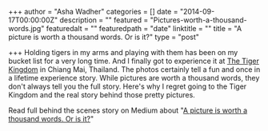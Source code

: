 +++
author = "Asha Wadher"
categories = []
date = "2014-09-17T00:00:00Z"
description = ""
featured = "Pictures-worth-a-thousand-words.jpg"
featuredalt = ""
featuredpath = "date"
linktitle = ""
title = "A picture is worth a thousand words. Or is it?"
type = "post"

+++
Holding tigers in my arms and playing with them has been on my bucket list for a very long time. And I finally got to experience it at <a href="http://www.tigerkingdom.com/" target="_blank">The Tiger Kingdom</a> in Chiang Mai, Thailand. The photos certainly tell <!--more--> a fun and once in a lifetime experience story. While pictures are worth a thousand words, they don't always tell you the full story. Here's why I regret going to the Tiger Kingdom and the real story behind those pretty pictures.

Read full behind the scenes story on Medium about "<a href="https://medium.com/@Twiztedmyrtle/a-picture-is-worth-a-thousand-words-or-is-it-3c75934bb882" target="_blank">A picture is worth a thousand words. Or is it?</a>"
